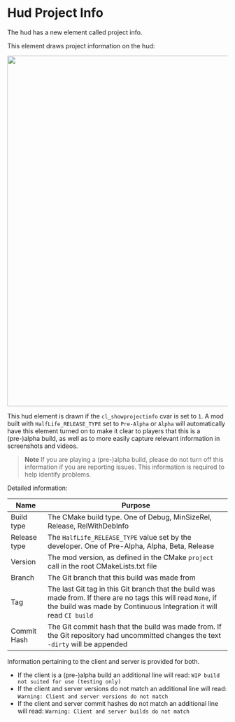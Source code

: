 # Hud Project Info

The hud has a new element called project info.

This element draws project information on the hud:

<a href="https://i.imgur.com/omanjkd.png">
<img src="https://i.imgur.com/omanjkd.png" width="800">
</a>

This hud element is drawn if the `cl_showprojectinfo` cvar is set to `1`. A mod built with `HalfLife_RELEASE_TYPE` set to `Pre-Alpha` or `Alpha` will automatically have this element turned on to make it clear to players that this is a (pre-)alpha build, as well as to more easily capture relevant information in screenshots and videos.

> **Note**
> If you are playing a (pre-)alpha build, please do not turn off this information if you are reporting issues. This information is required to help identify problems.

Detailed information:

| Name | Purpose |
| --- | --- |
| Build type | The CMake build type. One of Debug, MinSizeRel, Release, RelWithDebInfo |
| Release type | The `HalfLife_RELEASE_TYPE` value set by the developer. One of Pre-Alpha, Alpha, Beta, Release |
| Version | The mod version, as defined in the CMake `project` call in the root CMakeLists.txt file |
| Branch | The Git branch that this build was made from |
| Tag | The last Git tag in this Git branch that the build was made from. If there are no tags this will read `None`, if the build was made by Continuous Integration it will read `CI build` |
| Commit Hash | The Git commit hash that the build was made from. If the Git repository had uncommitted changes the text `-dirty` will be appended |

Information pertaining to the client and server is provided for both.

* If the client is a (pre-)alpha build an additional line will read: `WIP build not suited for use (testing only)`
* If the client and server versions do not match an additional line will read: `Warning: Client and server versions do not match`
* If the client and server commit hashes do not match an additional line will read: `Warning: Client and server builds do not match`
